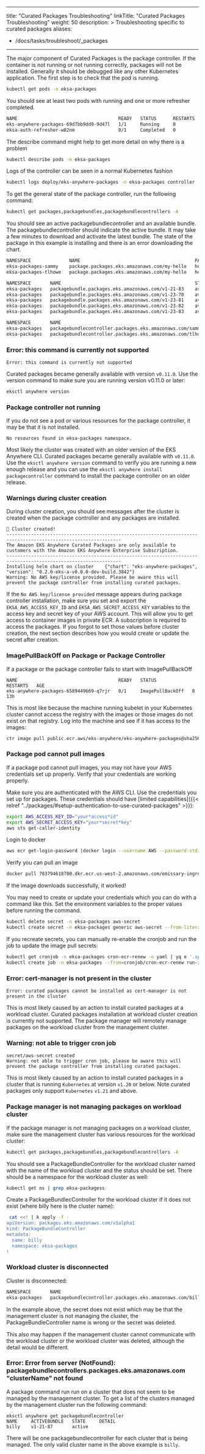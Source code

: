 
---
title: "Curated Packages Troubleshooting"
linkTitle: "Curated Packages Troubleshooting"
weight: 50
description: >
  Troubleshooting specific to curated packages
aliases:
   - /docs/tasks/troubleshoot/_packages
---


The major component of Curated Packages is the package controller. If the container is not running or not running correctly, packages will not be installed. Generally it should be debugged like any other Kubernetes application. The first step is to check that the pod is running.
```bash
kubectl get pods -n eksa-packages
```

You should see at least two pods with running and one or more refresher completed.
```bash
NAME                                     READY   STATUS      RESTARTS   AGE
eks-anywhere-packages-69d7bb9dd9-9d47l   1/1     Running     0          14s
eksa-auth-refresher-w82nm                0/1     Completed   0          10s
```

The describe command might help to get more detail on why there is a problem
```bash
kubectl describe pods -n eksa-packages
```

Logs of the controller can be seen in a normal Kubernetes fashion
```bash
kubectl logs deploy/eks-anywhere-packages -n eksa-packages controller
```

To get the general state of the package controller, run the following command:
```bash
kubectl get packages,packagebundles,packagebundlecontrollers -A
```

You should see an active packagebundlecontroller and an available bundle. The packagebundlecontroller should indicate the active bundle. It may take a few minutes to download and activate the latest bundle. The state of the package in this example is installing and there is an error downloading the chart.
```bash
NAMESPACE              NAME                                          PACKAGE              AGE   STATE       CURRENTVERSION                                   TARGETVERSION                                             DETAIL
eksa-packages-sammy    package.packages.eks.amazonaws.com/my-hello   hello-eks-anywhere   42h   installed   0.1.1-bc7dc6bb874632972cd92a2bca429a846f7aa785   0.1.1-bc7dc6bb874632972cd92a2bca429a846f7aa785 (latest)   
eksa-packages-tlhowe   package.packages.eks.amazonaws.com/my-hello   hello-eks-anywhere   44h   installed   0.1.1-083e68edbbc62ca0228a5669e89e4d3da99ff73b   0.1.1-083e68edbbc62ca0228a5669e89e4d3da99ff73b (latest)   

NAMESPACE       NAME                                                 STATE
eksa-packages   packagebundle.packages.eks.amazonaws.com/v1-21-83    available
eksa-packages   packagebundle.packages.eks.amazonaws.com/v1-23-70    available
eksa-packages   packagebundle.packages.eks.amazonaws.com/v1-23-81    available
eksa-packages   packagebundle.packages.eks.amazonaws.com/v1-23-82    available
eksa-packages   packagebundle.packages.eks.amazonaws.com/v1-23-83    available

NAMESPACE       NAME                                                        ACTIVEBUNDLE   STATE               DETAIL
eksa-packages   packagebundlecontroller.packages.eks.amazonaws.com/sammy    v1-23-70       upgrade available   v1-23-83 available
eksa-packages   packagebundlecontroller.packages.eks.amazonaws.com/tlhowe   v1-21-83       active       active   
```

### Error: this command is currently not supported

```
Error: this command is currently not supported
```

Curated packages became generally available with version `v0.11.0`. Use the version command to make sure you are running version v0.11.0 or later:

```bash
eksctl anywhere version
```

### Package controller not running
If you do not see a pod or various resources for the package controller, it may be that it is not installed.

```
No resources found in eksa-packages namespace.
```

Most likely the cluster was created with an older version of the EKS Anywhere CLI. Curated packages became generally available with `v0.11.0`. Use the `eksctl anywhere version` command to verify you are running a new enough release and you can use the `eksctl anywhere install packagecontroller` command to install the package controller on an older release.

### Warnings during cluster creation

During cluster creation, you should see messages after the cluster is created when the package controller and any packages are installed.

```
🎉 Cluster created!
----------------------------------------------------------------------------------------------------------------
The Amazon EKS Anywhere Curated Packages are only available to customers with the Amazon EKS Anywhere Enterprise Subscription.
----------------------------------------------------------------------------------------------------------------
Installing helm chart on cluster	{"chart": "eks-anywhere-packages", "version": "0.2.0-eks-a-v0.0.0-dev-build.3842"}
Warning: No AWS key/license provided. Please be aware this will prevent the package controller from installing curated packages.
```

If the `No AWS key/license provided` message appears during package controller installation, make sure you set and export the `EKSA_AWS_ACCESS_KEY_ID` and `EKSA_AWS_SECRET_ACCESS_KEY` variables to the access key and secret key of your AWS account. This will allow you to get access to container images in private ECR. A subscription is required to access the packages. If you forgot to set those values before cluster creation, the next section describes how you would create or update the secret after creation.

### ImagePullBackOff on Package or Package Controller

If a package or the package controller fails to start with ImagePullBackOff

```
NAME                                     READY   STATUS             RESTARTS   AGE
eks-anywhere-packages-6589449669-q7rjr   0/1     ImagePullBackOff   0          13h
```

This is most like because the machine running kubelet in your Kubernetes cluster cannot access the registry with the images or those images do not exist on that registry. Log into the machine and see if it has access to the images:

```bash
ctr image pull public.ecr.aws/eks-anywhere/eks-anywhere-packages@sha256:whateveritis
```

### Package pod cannot pull images
If a package pod cannot pull images, you may not have your AWS credentials set up properly. Verify that your credentials are working properly.

Make sure you are authenticated with the AWS CLI. Use the credentials you set up for packages. These credentials should have [limited capabilities]({{< relref "../packages/#setup-authentication-to-use-curated-packages" >}}):

```bash
export AWS_ACCESS_KEY_ID="your*access*id"
export AWS_SECRET_ACCESS_KEY="your*secret*key"
aws sts get-caller-identity
```

Login to docker
```bash
aws ecr get-login-password |docker login --username AWS --password-stdin 783794618700.dkr.ecr.us-west-2.amazonaws.com
```

Verify you can pull an image
```bash
docker pull 783794618700.dkr.ecr.us-west-2.amazonaws.com/emissary-ingress/emissary:v3.0.0-9ded128b4606165b41aca52271abe7fa44fa7109
```
If the image downloads successfully, it worked!

You may need to create or update your credentials which you can do with a command like this. Set the environment variables to the proper values before running the command.
```bash
kubectl delete secret -n eksa-packages aws-secret
kubectl create secret -n eksa-packages generic aws-secret --from-literal=ID=${EKSA_AWS_ACCESS_KEY_ID} --from-literal=SECRET=${EKSA_AWS_SECRET_ACCESS_KEY}
```

If you recreate secrets, you can manually re-enable the cronjob and run the job to update the image pull secrets:
```bash
kubectl get cronjob -n eksa-packages cron-ecr-renew -o yaml | yq e '.spec.suspend |= false' - | kubectl apply -f -
kubectl create job -n eksa-packages --from=cronjob/cron-ecr-renew run-it-now
```

### Error: cert-manager is not present in the cluster
```
Error: curated packages cannot be installed as cert-manager is not present in the cluster
```
This is most likely caused by an action to install curated packages at a workload cluster. Curated packages installation at workload cluster creation is currently not supported. The package manager will remotely manage packages on the workload cluster from the management cluster.

### Warning: not able to trigger cron job
```
secret/aws-secret created
Warning: not able to trigger cron job, please be aware this will prevent the package controller from installing curated packages.
```
This is most likely caused by an action to install curated packages in a cluster that is running `Kubernetes` at version `v1.20` or below. Note curated packages only support `Kubernetes` `v1.21` and above.

### Package manager is not managing packages on workload cluster

If the package manager is not managing packages on a workload cluster, make sure the management cluster has various resources for the workload cluster:
```bash
kubectl get packages,packagebundles,packagebundlecontrollers -A
```
You should see a PackageBundleController for the workload cluster named with the name of the workload cluster and the status should be set. There should be a namespace for the workload cluster as well:
```bash
kubectl get ns | grep eksa-packagess
```
Create a PackageBundlecController for the workload cluster if it does not exist (where billy here is the cluster name):
```bash
 cat <<! | k apply -f -
apiVersion: packages.eks.amazonaws.com/v1alpha1
kind: PackageBundleController
metadata:
  name: billy
  namespace: eksa-packages
!
```
### Workload cluster is disconnected

Cluster is disconnected:
```bash
NAMESPACE       NAME                                                        ACTIVEBUNDLE   STATE               DETAIL
eksa-packages   packagebundlecontroller.packages.eks.amazonaws.com/billy                   disconnected        initializing target client: getting kubeconfig for cluster "billy": Secret "billy-kubeconfig" not found

```

In the example above, the secret does not exist which may be that the management cluster is not managing the cluster, the PackageBundleController name is wrong or the secret was deleted.

This also may happen if the management cluster cannot communicate with the workload cluster or the workload cluster was deleted, although the detail would be different.

### Error: Error from server (NotFound): packagebundlecontrollers.packages.eks.amazonaws.com "clusterName" not found

A package command run run on a cluster that does not seem to be managed by the management cluster. To get a list of the clusters managed by the management cluster run the following command:
```
eksctl anywhere get packagebundlecontroller
NAME     ACTIVEBUNDLE   STATE     DETAIL
billy    v1-21-87       active
```
There will be one packagebundlecontroller for each cluster that is being managed. The only valid cluster name in the above example is `billy`.
